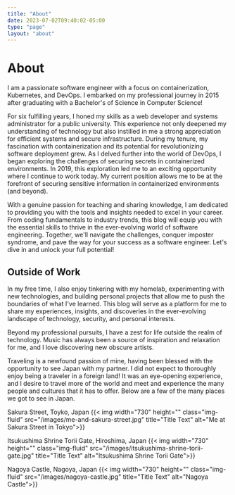 ```yaml
---
title: "About"
date: 2023-07-02T09:40:02-05:00
type: "page"
layout: "about"
---
```

# About

I am a passionate software engineer with a focus on
containerization, Kubernetes, and DevOps. I embarked on my professional
journey in 2015 after graduating with a Bachelor's of Science in Computer
Science!

For six fulfilling years, I honed my skills as a web developer and systems
administrator for a public university. This experience not only deepened
my understanding of technology but also instilled in me a strong
appreciation for efficient systems and secure infrastructure.
During my tenure, my fascination with containerization and its potential
for revolutionizing software deployment grew. As I delved further into
the world of DevOps, I began exploring the challenges of securing secrets
in containerized environments. In 2019, this exploration led me to an exciting
opportunity where I continue to work today. My current position allows me to
be at the forefront of securing sensitive information in containerized
environments (and beyond).

With a genuine passion for teaching and sharing knowledge, I am dedicated
to providing you with the tools and insights needed to excel in your career.
From coding fundamentals to industry trends, this blog will equip you with
the essential skills to thrive in the ever-evolving world of software
engineering. Together, we'll navigate the challenges, conquer imposter
syndrome, and pave the way for your success as a software engineer.
Let's dive in and unlock your full potential!

## Outside of Work

In my free time, I also enjoy tinkering with my homelab, experimenting with
new technologies, and building personal projects that allow me to push the
boundaries of what I've learned. This blog will serve as a platform for me
to share my experiences, insights, and discoveries in the ever-evolving
landscape of technology, security, and personal interests.

Beyond my professional pursuits, I have a zest for life outside the realm
of technology. Music has always been a source of inspiration and relaxation
for me, and I love discovering new obscure artists.

Traveling is a newfound passion of mine, having been blessed with the
opportunity to see Japan with my partner. I did not expect to thoroughly enjoy
being a traveler in a foreign land! It was an eye-opening experience, and I
desire to travel more of the world and meet and experience the many people and
cultures that it has to offer. Below are a few of the many places we got
to see in Japan.

Sakura Street, Toyko, Japan
{{< img
  width="730"
  height=""
  class="img-fluid"
  src="/images/me-and-sakura-street.jpg"
  title="Title Text" alt="Me at Sakura Street in Tokyo">}}

Itsukushima Shrine Torii Gate, Hiroshima, Japan
{{< img
  width="730"
  height=""
  class="img-fluid"
  src="/images/itsukushima-shrine-torii-gate.jpg"
  title="Title Text" alt="Itsukushima Shrine Torii Gate">}}

Nagoya Castle, Nagoya, Japan
{{< img
  width="730"
  height=""
  class="img-fluid"
  src="/images/nagoya-castle.jpg"
  title="Title Text" alt="Nagoya Castle">}}
